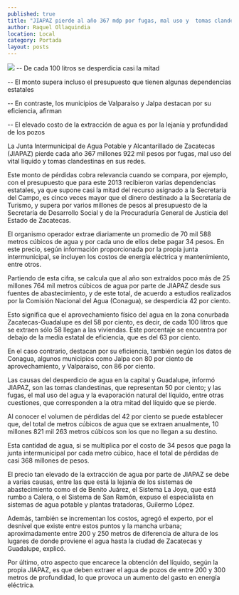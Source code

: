 ```yaml
---
published: true
title: "JIAPAZ pierde al año 367 mdp por fugas, mal uso y  tomas clandestinas"
author: Raquel Ollaquindia
location: Local
category: Portada
layout: posts
---
```


![](http://i.imgur.com/udyubXDm.jpg)
-- De cada 100 litros se desperdicia casi la mitad

-- El monto supera incluso el presupuesto que tienen algunas dependencias estatales

-- En contraste, los municipios de Valparaíso y Jalpa destacan por su eficiencia, afirman

-- El elevado costo de la extracción de agua es por la lejanía y profundidad de los pozos

La Junta Intermunicipal de Agua Potable y Alcantarillado de Zacatecas (JIAPAZ) pierde cada año 367 millones 922 mil pesos por fugas, mal uso del vital líquido y tomas clandestinas en sus redes.

Este monto de pérdidas cobra relevancia cuando se compara, por ejemplo, con el presupuesto que para este 2013 recibieron varias dependencias estatales, ya que supone casi la mitad del recurso asignado a la Secretaría del Campo, es cinco veces mayor que el dinero destinado a la Secretaría de Turismo, y supera por varios millones de pesos al presupuesto de la Secretaría de Desarrollo Social y de la Procuraduría General de Justicia del Estado de Zacatecas.

El organismo operador extrae diariamente un  promedio de 70 mil 588 metros cúbicos de agua y por cada uno de ellos debe pagar 34 pesos. En este precio, según información proporcionada por la propia junta intermunicipal, se incluyen los costos de energía eléctrica y mantenimiento, entre otros.

Partiendo de esta cifra, se calcula que al año son extraídos poco más de 25 millones 764 mil metros cúbicos de agua por parte de JIAPAZ desde sus fuentes de abastecimiento, y de este total, de acuerdo a estudios realizados por la Comisión Nacional del Agua (Conagua), se desperdicia 42 por ciento.

Esto significa que el aprovechamiento físico del agua en la zona conurbada Zacatecas-Guadalupe es del 58 por ciento, es decir, de cada 100 litros que se extraen sólo 58 llegan a las viviendas. Este porcentaje se encuentra por debajo de la media estatal de eficiencia, que es del 63 por ciento. 

En el caso contrario, destacan por su eficiencia, también según los datos de Conagua, algunos municipios como Jalpa con 80 por ciento de aprovechamiento, y Valparaíso, con 86 por ciento.

Las causas del desperdicio de agua en la capital y Guadalupe, informó JIAPAZ, son las tomas clandestinas, que representan 50 por ciento; y las fugas, el mal uso del agua y la evaporación natural del líquido, entre otras cuestiones, que corresponden a la otra mitad del líquido que se pierde.

Al conocer el volumen de pérdidas del 42 por ciento se puede establecer que, del total de metros cúbicos de agua que se extraen anualmente, 10 millones 821 mil 263 metros cúbicos son los que no llegan a su destino. 

Esta cantidad de agua, si se multiplica por el costo de 34 pesos que paga la junta intermunicipal por cada metro cúbico, hace el total de pérdidas de casi 368 millones de pesos. 

El precio tan elevado de la extracción de agua por parte de JIAPAZ se debe a varias causas, entre las que está la lejanía de los sistemas de abastecimiento como el de Benito Juárez, el Sistema La Joya, que está rumbo a Calera, o el Sistema de San Ramón, expuso el especialista en sistemas de agua potable y plantas tratadoras, Guilermo López.

Además, también se incrementan los costos, agregó el experto, por el desnivel que existe entre estos puntos y la mancha urbana; aproximadamente entre 200 y 250 metros de diferencia de altura de los lugares de donde proviene el agua hasta la ciudad de Zacatecas y Guadalupe, explicó.

Por último, otro aspecto que encarece la obtención del líquido, según la propia JIAPAZ, es que deben extraer el agua de pozos de entre 200 y 300 metros de profundidad, lo que provoca un aumento del gasto en energía eléctrica.
